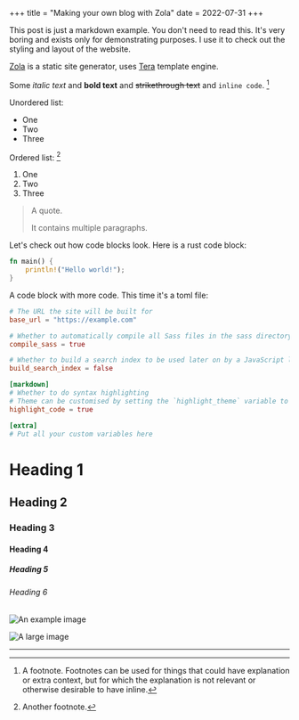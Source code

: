 +++
title = "Making your own blog with Zola"
date = 2022-07-31
+++

This post is just a markdown example. You don't need to read this. It's very
boring and exists only for demonstrating purposes. I use it to check out the
styling and layout of the website.

[Zola](https://www.getzola.org) is a static site generator, uses
[Tera](https://tera.netlify.app) template engine.

Some *italic text* and **bold text** and ~~strikethrough text~~ and `inline
code`. [^1]

Unordered list:
- One
- Two
- Three

Ordered list: [^2]
1. One
2. Two
3. Three

> A quote.
>
> It contains multiple paragraphs.

Let's check out how code blocks look. Here is a rust code block:

```rust
fn main() {
    println!("Hello world!");
}
```

A code block with more code. This time it's a toml file:

```toml
# The URL the site will be built for
base_url = "https://example.com"

# Whether to automatically compile all Sass files in the sass directory
compile_sass = true

# Whether to build a search index to be used later on by a JavaScript library
build_search_index = false

[markdown]
# Whether to do syntax highlighting
# Theme can be customised by setting the `highlight_theme` variable to a theme supported by Zola
highlight_code = true

[extra]
# Put all your custom variables here
```


# Heading 1

## Heading 2

### Heading 3

#### Heading 4

##### Heading 5

###### Heading 6

![An example image](https://plchldr.co/i/480x360?bg=EB6361)

![A large image](https://plchldr.co/i/1280x720?bg=3D8EB9)

---

[^1]: A footnote. Footnotes can be used for things that could have explanation or extra context, but
for which the explanation is not relevant or otherwise desirable to have inline.

[^2]: Another footnote.
